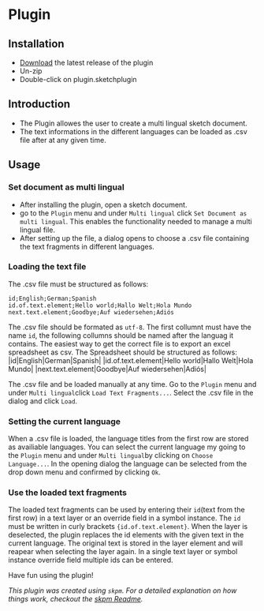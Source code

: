 # Plugin

## Installation

- [Download](../../releases/latest/download/plugin.sketchplugin.zip) the latest release of the plugin
- Un-zip
- Double-click on plugin.sketchplugin

## Introduction
- The Plugin allowes the user to create a multi lingual sketch document. 
- The text informations in the different languages can be loaded as .csv file after at any given time. 

## Usage
### Set document as multi lingual
- After installing the plugin, open a sketch document. 
- go to the `Plugin` menu and under `Multi lingual` click `Set Document as multi lingual`. This enables the functionality needed to manage a multi lingual file. 
- After setting up the file, a dialog opens to choose a .csv file containing the text fragments in different languages. 

### Loading the text file
The .csv file must be structured as follows: 
```csv
id;English;German;Spanish
id.of.text.element;Hello world;Hallo Welt;Hola Mundo
next.text.element;Goodbye;Auf wiedersehen;Adiós
```
The .csv file should be formated as `utf-8`. The first collumnt must have the name `id`, the following collumns should be named after the languag it contains. 
The easiest way to get the correct file is to export an excel spreadsheet as csv. The Spreadsheet should be structured as follows: 
|id|English|German|Spanish|
|id.of.text.element|Hello world|Hallo Welt|Hola Mundo|
|next.text.element|Goodbye|Auf wiedersehen|Adiós|

The .csv file and be loaded manually at any time. Go to the `Plugin` menu and under `Multi lingual`click `Load Text Fragments...`. Select the .csv file in the dialog and click `Load`. 

### Setting the current language
When a .csv file is loaded, the language titles from the first row are stored as availiable languages. You can select the current language my going to the `Plugin` menu and under `Multi lingual`by clicking on `Choose Language...`. 
In the opening dialog the language can be selected from the drop down menu and confirmed by clicking `Ok`. 

### Use the loaded text fragments
The loaded text fragments can be used by entering their `id`(text from the first row) in a text layer or an override field in a symbol instance. 
The `id` must be written in curly brackets `{id.of.text.element}`. 
When the layer is deselected, the plugin replaces the id elements with the given text in the current language. The original text is stored in the layer element and will reapear when selecting the layer again. 
In a single text layer or symbol instance override field multiple ids can be entered. 

Have fun using the plugin!

_This plugin was created using `skpm`. For a detailed explanation on how things work, checkout the [skpm Readme](https://github.com/skpm/skpm/blob/master/README.md)._

